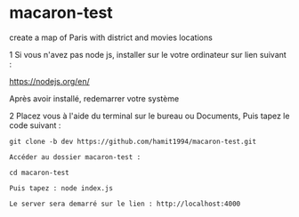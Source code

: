 # macaron-test
create a map of Paris with district and movies locations

1 
  Si vous n'avez pas node js, installer sur le votre ordinateur sur lien suivant :
  
  https://nodejs.org/en/
  
  Après avoir installé, redemarrer votre système

2
  Placez vous à l'aide du terminal sur le bureau ou Documents, Puis tapez le code suivant :
  
    git clone -b dev https://github.com/hamit1994/macaron-test.git
    
    Accéder au dossier macaron-test :
    
    cd macaron-test
    
    Puis tapez : node index.js 
    
    Le server sera demarré sur le lien : http://localhost:4000
  
